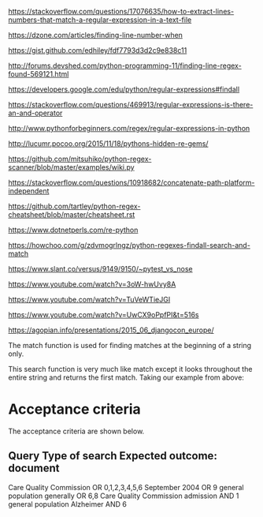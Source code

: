 https://stackoverflow.com/questions/17076635/how-to-extract-lines-numbers-that-match-a-regular-expression-in-a-text-file

https://dzone.com/articles/finding-line-number-when

https://gist.github.com/edhiley/fdf7793d3d2c9e838c11

http://forums.devshed.com/python-programming-11/finding-line-regex-found-569121.html

https://developers.google.com/edu/python/regular-expressions#findall

https://stackoverflow.com/questions/469913/regular-expressions-is-there-an-and-operator

http://www.pythonforbeginners.com/regex/regular-expressions-in-python

http://lucumr.pocoo.org/2015/11/18/pythons-hidden-re-gems/

https://github.com/mitsuhiko/python-regex-scanner/blob/master/examples/wiki.py

https://stackoverflow.com/questions/10918682/concatenate-path-platform-independent

https://github.com/tartley/python-regex-cheatsheet/blob/master/cheatsheet.rst

https://www.dotnetperls.com/re-python

https://howchoo.com/g/zdvmogrlngz/python-regexes-findall-search-and-match

https://www.slant.co/versus/9149/9150/~pytest_vs_nose

https://www.youtube.com/watch?v=3oW-hwUvy8A

https://www.youtube.com/watch?v=TuVeWTieJGI

https://www.youtube.com/watch?v=UwCX9oPpfPI&t=516s

https://agopian.info/presentations/2015_06_djangocon_europe/

The match function is used for finding matches at the beginning of a string only.

This search function is very much like match except it looks throughout the entire string and returns the first match.
Taking our example from above:

Acceptance criteria
===================

The acceptance criteria are shown below.

Query                              Type of search   Expected outcome: document
------------------------------------------------------------------------------
Care Quality Commission            OR               0,1,2,3,4,5,6
September 2004                     OR               9
general population generally       OR               6,8
Care Quality Commission admission  AND              1
general population Alzheimer       AND              6